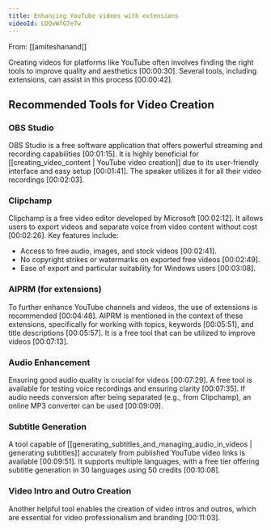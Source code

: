 ```yaml
---
title: Enhancing YouTube videos with extensions
videoId: LUQvWfG7e7w
---
```


From: [[amiteshanand]] <br/> 

Creating videos for platforms like YouTube often involves finding the right tools to improve quality and aesthetics <a class="yt-timestamp" data-t="00:00:30">[00:00:30]</a>. Several tools, including extensions, can assist in this process <a class="yt-timestamp" data-t="00:00:42">[00:00:42]</a>.

## Recommended Tools for Video Creation

### OBS Studio
OBS Studio is a free software application that offers powerful streaming and recording capabilities <a class="yt-timestamp" data-t="00:01:15">[00:01:15]</a>. It is highly beneficial for [[creating_video_content | YouTube video creation]] due to its user-friendly interface and easy setup <a class="yt-timestamp" data-t="00:01:41">[00:01:41]</a>. The speaker utilizes it for all their video recordings <a class="yt-timestamp" data-t="00:02:03">[00:02:03]</a>.

### Clipchamp
Clipchamp is a free video editor developed by Microsoft <a class="yt-timestamp" data-t="00:02:12">[00:02:12]</a>. It allows users to export videos and separate voice from video content without cost <a class="yt-timestamp" data-t="00:02:26">[00:02:26]</a>. Key features include:
*   Access to free audio, images, and stock videos <a class="yt-timestamp" data-t="00:02:41">[00:02:41]</a>.
*   No copyright strikes or watermarks on exported free videos <a class="yt-timestamp" data-t="00:02:49">[00:02:49]</a>.
*   Ease of export and particular suitability for Windows users <a class="yt-timestamp" data-t="00:03:08">[00:03:08]</a>.

### AIPRM (for extensions)
To further enhance YouTube channels and videos, the use of extensions is recommended <a class="yt-timestamp" data-t="00:04:48">[00:04:48]</a>. AIPRM is mentioned in the context of these extensions, specifically for working with topics, keywords <a class="yt-timestamp" data-t="00:05:51">[00:05:51]</a>, and title descriptions <a class="yt-timestamp" data-t="00:05:57">[00:05:57]</a>. It is a free tool that can be utilized to improve videos <a class="yt-timestamp" data-t="00:07:13">[00:07:13]</a>.

### Audio Enhancement
Ensuring good audio quality is crucial for videos <a class="yt-timestamp" data-t="00:07:29">[00:07:29]</a>. A free tool is available for testing voice recordings and ensuring clarity <a class="yt-timestamp" data-t="00:07:35">[00:07:35]</a>. If audio needs conversion after being separated (e.g., from Clipchamp), an online MP3 converter can be used <a class="yt-timestamp" data-t="00:09:09">[00:09:09]</a>.

### Subtitle Generation
A tool capable of [[generating_subtitles_and_managing_audio_in_videos | generating subtitles]] accurately from published YouTube video links is available <a class="yt-timestamp" data-t="00:09:51">[00:09:51]</a>. It supports multiple languages, with a free tier offering subtitle generation in 30 languages using 50 credits <a class="yt-timestamp" data-t="00:10:08">[00:10:08]</a>.

### Video Intro and Outro Creation
Another helpful tool enables the creation of video intros and outros, which are essential for video professionalism and branding <a class="yt-timestamp" data-t="00:11:03">[00:11:03]</a>.